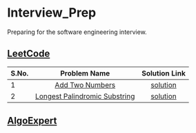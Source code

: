 # Interview_Prep
Preparing for the software engineering interview.
## [LeetCode](https://leetcode.com/)
**S.No.**  | **Problem Name** | **Solution Link**
---|:---:|:---:
1|[Add Two Numbers](https://leetcode.com/problems/add-two-numbers/)|[solution](https://github.com/canxkoz/Interview_Prep/blob/main/problems/add_two_numbers.md)
2|[Longest Palindromic Substring](http://codeforces.com/problemset/problem/4/A)|[solution](https://github.com/canxkoz/Interview_Prep/blob/main/problems/longest-palindromic-substring.md)

## [AlgoExpert](https://www.algoexpert.io)

